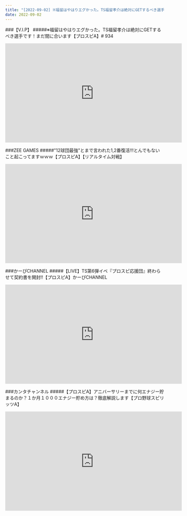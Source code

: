```yaml
---
title: "[2022-09-02] ※福留はやはりエグかった。TS福留孝介は絶対にGETするべき選手です！まだ間に合います【プロスピA】# 934 他"
date: 2022-09-02
---
```

###【V.I.P】
#####※福留はやはりエグかった。TS福留孝介は絶対にGETするべき選手です！まだ間に合います【プロスピA】# 934
<iframe width="560" height="315" src="https://www.youtube.com/embed/Fr6WTpQRP1k" frameborder="0" allow="accelerometer; autoplay; clipboard-write; encrypted-media; gyroscope; picture-in-picture" allowfullscreen></iframe>

###ZEE GAMES
#####&quot;12球団最強&quot;とまで言われた1,2番復活!!!とんでもないこと起こってますｗｗｗ【プロスピA】【リアルタイム対戦】
<iframe width="560" height="315" src="https://www.youtube.com/embed/UZmjltk_mFg" frameborder="0" allow="accelerometer; autoplay; clipboard-write; encrypted-media; gyroscope; picture-in-picture" allowfullscreen></iframe>

###かーぴCHANNEL
#####【LIVE】TS第6弾イベ『プロスピ応援団』終わらせて契約書を開封!!【プロスピA】かーぴCHANNEL
<iframe width="560" height="315" src="https://www.youtube.com/embed/_ai6f9_6bpk" frameborder="0" allow="accelerometer; autoplay; clipboard-write; encrypted-media; gyroscope; picture-in-picture" allowfullscreen></iframe>

###カンタチャンネル
#####【プロスピA】アニバーサリーまでに何エナジー貯まるのか？１か月１０００エナジー貯め方は？徹底解説します【プロ野球スピリッツA】
<iframe width="560" height="315" src="https://www.youtube.com/embed/VK31C0Yindw" frameborder="0" allow="accelerometer; autoplay; clipboard-write; encrypted-media; gyroscope; picture-in-picture" allowfullscreen></iframe>

